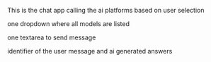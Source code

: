 This is the chat app calling the ai platforms based on user selection

one dropdown where all models are listed

one textarea to send message

identifier of the user message and ai generated answers
